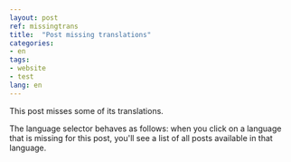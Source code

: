 ```yaml
---
layout: post
ref: missingtrans
title:  "Post missing translations"
categories:
- en
tags:
- website
- test
lang: en
---
```


This post misses some of its translations.

The language selector behaves as follows: 
when you click on a language that is missing for this post, 
you'll see a list of all posts available in that language.